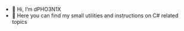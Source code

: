 - 👋 Hi, I’m dPHO3N1X
- 👀 Here you can find my small utilities and instructions on C# related topics
